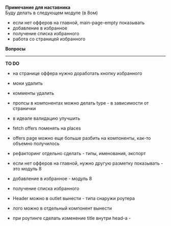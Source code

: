 **Примечание для наставника**  
Буду делать в следующем модуле (в 8ом)
- если нет офферов на главной, main-page-empty показывать
- добавление в избранное
- получение списка избранного
- работа со страницей избранного


**Вопросы**

----
**TO DO**
- на странице оффера нужно доработать кнопку избранного
- моки удалить
- комменты удалить



- пропсы в компонентах можно делать type - в зависимости от странички
- в идеале валидацию улучшить
- fetch offers поменять на places
- offers page можно еще больше разбить на компоненты, как-то объемно получилось

- рефакторинг отдельно сделать - типы, именования, экспорт

- если нет офферов на главной, нужно другую разметку показывать - это модуль 8
- добавление в избранное - модуль 8
- получение списка избранного

- Header можно в outlet вынести - типа снаружи роутера
- лого можно в отдельный компонент вынести
- при роутинге сделать изменение title внутри head-а - <HemletProvider>

